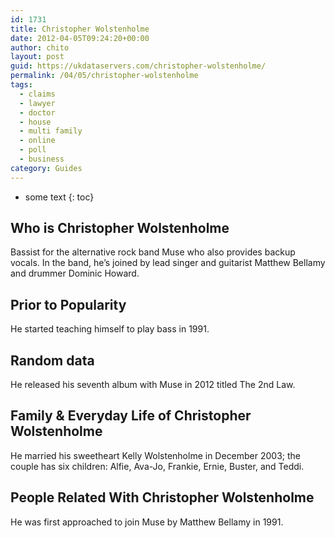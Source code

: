 ```yaml
---
id: 1731
title: Christopher Wolstenholme
date: 2012-04-05T09:24:20+00:00
author: chito
layout: post
guid: https://ukdataservers.com/christopher-wolstenholme/
permalink: /04/05/christopher-wolstenholme
tags:
  - claims
  - lawyer
  - doctor
  - house
  - multi family
  - online
  - poll
  - business
category: Guides
---
```


* some text
{: toc}


## Who is  Christopher Wolstenholme
                  
                  
                  
Bassist for the alternative rock band Muse who also provides backup vocals. In the band, he&#8217;s joined by lead singer and guitarist Matthew Bellamy and drummer Dominic Howard.
                  
                
                
                
## Prior to Popularity 
                  
                  
                  
He started teaching himself to play bass in 1991.
                  
                
                
                
## Random data 
                  
                  
                  
He released his seventh album with Muse in 2012 titled The 2nd Law.
                  
                
                
                
## Family & Everyday Life of Christopher Wolstenholme
                  
                  
                  
He married his sweetheart Kelly Wolstenholme in December 2003; the couple has six children: Alfie, Ava-Jo, Frankie, Ernie, Buster, and Teddi.
                  
                
                
                
## People Related With  Christopher Wolstenholme
                  
                  
                  
He was first approached to join Muse by Matthew Bellamy in 1991.
                  
                
              
            
          
          
          
    
    
  
